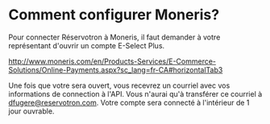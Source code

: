 # Comment configurer Moneris?


Pour connecter Réservotron à Moneris, il faut demander à votre représentant d'ouvrir un compte E-Select Plus. 

http://www.moneris.com/en/Products-Services/E-Commerce-Solutions/Online-Payments.aspx?sc_lang=fr-CA#horizontalTab3

Une fois que votre sera ouvert, vous recevrez un courriel avec vos informations de connection à l'API. Vous n'aurai qu'à transférer ce courriel à dfugere@reservotron.com. Votre compte sera connecté à l'intérieur de 1 jour ouvrable. 